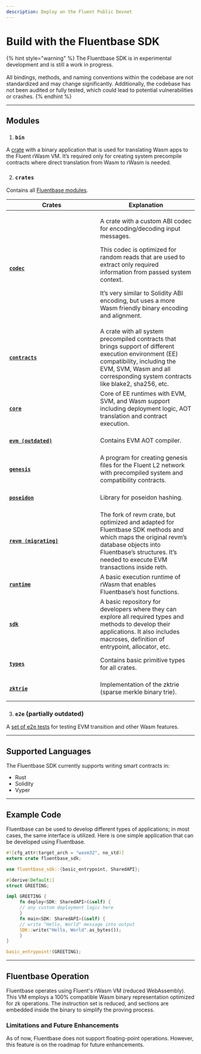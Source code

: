 ```yaml
---
description: Deploy on the Fluent Public Devnet
---
```


# Build with the Fluentbase SDK

{% hint style="warning" %}
The Fluentbase SDK is in experimental development and is still a work in progress. \
\
All bindings, methods, and naming conventions within the codebase are not standardized and may change significantly. Additionally, the codebase has not been audited or fully tested, which could lead to potential vulnerabilities or crashes.
{% endhint %}

***

## Modules

1. ### `bin`

A [crate](https://github.com/fluentlabs-xyz/fluentbase/tree/devel/bin) with a binary application that is used for translating Wasm apps to the Fluent rWasm VM. It’s required only for creating system precompile contracts where direct translation from Wasm to rWasm is needed.

2. ### `crates`

Contains all [Fluentbase modules](https://github.com/fluentlabs-xyz/fluentbase/tree/devel/crates).

<table><thead><tr><th width="227">Crates</th><th>Explanation</th></tr></thead><tbody><tr><td><h4><a href="https://github.com/fluentlabs-xyz/fluentbase/tree/devel/crates/codec"><code>codec</code></a></h4></td><td><p>A crate with a custom ABI codec for encoding/decoding input messages. </p><p></p><p>This codec is optimized for random reads that are used to extract only required information from passed system context. </p><p></p><p>It’s very similar to Solidity ABI encoding, but uses a more Wasm friendly binary encoding and alignment. </p></td></tr><tr><td><h4><a href="https://github.com/fluentlabs-xyz/fluentbase/tree/devel/crates/contracts"><code>contracts</code></a></h4></td><td>A crate with all system precompiled contracts that brings support of different execution environment (EE) compatibility, including the EVM, SVM, Wasm and all corresponding system contracts like blake2, sha256, etc. </td></tr><tr><td><h4><a href="https://github.com/fluentlabs-xyz/fluentbase/tree/devel/crates/core"><code>core</code></a> </h4></td><td>Core of EE runtimes with EVM, SVM, and Wasm support including deployment logic, AOT translation and contract execution. </td></tr><tr><td><h4><a href="https://github.com/fluentlabs-xyz/fluentbase/tree/devel/crates/evm"><code>evm (outdated)</code></a></h4></td><td>Contains EVM AOT compiler.</td></tr><tr><td><h4><a href="https://github.com/fluentlabs-xyz/fluentbase/tree/devel/crates/genesis"><code>genesis</code></a></h4></td><td>A program for creating genesis files for the Fluent L2 network with precompiled system and compatibility contracts. </td></tr><tr><td><h4><a href="https://github.com/fluentlabs-xyz/fluentbase/tree/devel/crates/poseidon"><code>poseidon</code></a> </h4></td><td>Library for poseidon hashing. </td></tr><tr><td><h4><a href="https://github.com/fluentlabs-xyz/fluentbase/tree/devel/crates/revm"><code>revm (migrating)</code></a></h4></td><td>The fork of revm crate, but optimized and adapted for Fluentbase SDK methods and which maps the original revm’s database objects into Fluentbase’s structures. It’s needed to execute EVM transactions inside reth. </td></tr><tr><td><h4><a href="https://github.com/fluentlabs-xyz/fluentbase/tree/devel/crates/runtime"><code>runtime</code></a></h4></td><td> A basic execution runtime of rWasm that enables Fluentbase’s host functions. </td></tr><tr><td><h4><a href="https://github.com/fluentlabs-xyz/fluentbase/tree/devel/crates/sdk"><code>sdk</code></a></h4></td><td>A basic repository for developers where they can explore all required types and methods to develop their applications. It also includes macroses, definition of entrypoint, allocator, etc. </td></tr><tr><td><h4><a href="https://github.com/fluentlabs-xyz/fluentbase/tree/devel/crates/types"><code>types</code></a></h4></td><td>Contains basic primitive types for all crates.</td></tr><tr><td><h4><a href="https://github.com/fluentlabs-xyz/fluentbase/tree/devel/crates/zktrie"><code>zktrie</code></a></h4></td><td>Implementation of the zktrie (sparse merkle binary trie).</td></tr></tbody></table>

3. ### `e2e` (partially outdated)

A [set of e2e tests](https://github.com/fluentlabs-xyz/fluentbase/tree/devel/e2e) for testing EVM transition and other Wasm features.

***

## Supported Languages&#x20;

The Fluentbase SDK currently supports writing smart contracts in:

* Rust&#x20;
* Solidity&#x20;
* Vyper

***

## Example Code

Fluentbase can be used to develop different types of applications; in most cases, the same interface is utilized. Here is one simple application that can be developed using Fluentbase.

```rust
#![cfg_attr(target_arch = "wasm32", no_std)] 
extern crate fluentbase_sdk;

use fluentbase_sdk::{basic_entrypoint, SharedAPI};

#[derive(Default)] 
struct GREETING;

impl GREETING { 
     fn deploy<SDK: SharedAPI>(&self) { 
     // any custom deployment logic here 
     } 
     fn main<SDK: SharedAPI>(&self) { 
     // write "Hello, World" message into output 
     SDK::write("Hello, World".as_bytes()); 
     } 
}

basic_entrypoint!(GREETING);
```

***

## Fluentbase Operation

Fluentbase operates using Fluent's rWasm VM (reduced WebAssembly). This VM employs a 100% compatible Wasm binary representation optimized for zk operations. The instruction set is reduced, and sections are embedded inside the binary to simplify the proving process.

### Limitations and Future Enhancements

As of now, Fluentbase does not support floating-point operations. However, this feature is on the roadmap for future enhancements.
